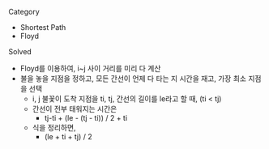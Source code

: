 Category
* Shortest Path
* Floyd

Solved
* Floyd를 이용하여, i~j 사이 거리를 미리 다 계산
* 불을 놓을 지점을 정하고, 모든 간선이 언제 다 타는 지 시간을 재고, 가장 최소 지점을 선택
  * i, j 불꽃이 도착 지점을 ti, tj, 간선의 길이를 le라고 할 때, (ti < tj)
  * 간선이 전부 태워지는 시간은
    * tj-ti + (le - (tj - ti)) / 2 + ti
  * 식을 정리하면,
    * (le + ti + tj) / 2
